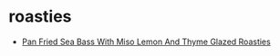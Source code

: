 # roasties

 * [Pan Fried Sea Bass With Miso Lemon And Thyme Glazed Roasties](index/p/pan-fried-sea-bass-with-miso-lemon-and-thyme-glazed-roasties.json)
